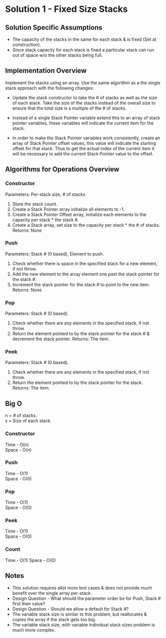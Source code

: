 # Solution 1 - Fixed Size Stacks

## Solution Specific Assumptions
- The capacity of the stacks in the same for each stack & is fixed (Set at construction).
- Since stack capacity for each stack is fixed a particular stack can run out of space w/o the other stacks being full.

## Implementation Overview
Implement the stacks using an array. Use the same algorithm as a the single
stack approach with the following changes:

- Update the stack constructor to take the # of stacks as well as the size of
each stack. Take the size of the stacks instead of the overall size to ensure
that the total size is a multiple of the # of stacks.

- Instead of a single Stack Pointer variable extend this to an array of stack
pointer variables, these variables will indicate the current item for the stack.

- In order to make the Stack Pointer variables work consistently, create an
array of Stack Pointer offset values, this value will indicate the starting
offset for that stack. Thus to get the actual index of the current item 
it will be necessary to add the current Stack Pointer value to the offset.

## Algorithms for Operations Overview

### Constructor
Parameters: Per-stack size, # of stacks  
1. Store the stack count.
3. Create a Stack Pointer array initialize all elements to -1.
3. Create a Stack Pointer Offset array, initialize each elements to the capacity per stack * the stack #.
4. Create a Stack array, set size to the capacity per stack * the # of stacks.
Returns: None  

### Push
Parameters: Stack # (0 based), Element to push.
1. Check whether there is space in the specified stack for a new element, if not throw.
2. Add the new element to the array element one past the stack pointer for the stack #.
3. Increment the stack pointer for the stack # to point to the new item.
Returns: None  

### Pop
Parameters: Stack # (0 based).
1. Check whether there are any elements in the specified stack, if not throw.
2. Return the element pointed to by the stack pointer for the stack # & decrement the stack pointer.
Returns: The item.

### Peek
Parameters: Stack # (0 based).
1. Check whether there are any elements in the specified stack, if not throw.
2. Return the element pointed to by the stack pointer for the stack.
Returns: The item.

## Big O
n = # of stacks.  
s = Size of each stack.  

### Constructor
Time - O(n)  
Space - O(n)  

### Push
Time - O(1)  
Space - O(0)  

### Pop
Time - O(1)  
Space - O(0)  

### Peek
Time - O(1)  
Space - O(0)  

### Count
Time - O(1)
Space - O(0)  

## Notes
- This solution requires allot more test cases & does not provide much benefit over the single array per-stack.
- Design Question - What should the parameter order be for Push, Stack # first then value?
- Design Question - Should we allow a default for Stack #?
- The variable stack size is similar to this problem, but reallocates & copies the array if the stack gets too big.
- The variable stack size, with variable individual stack sizes problem is much more complex.